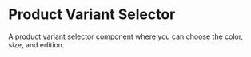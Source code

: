 # Product Variant Selector
A product variant selector component where you can choose the color, size, and edition.
